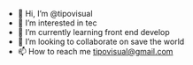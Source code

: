 - 👋 Hi, I’m @tipovisual
- 👀 I’m interested in tec
- 🌱 I’m currently learning front end develop
- 💞️ I’m looking to collaborate on save the world
- 📫 How to reach me tipovisual@gmail.com

<!---
tipovisual/tipovisual is a ✨ special ✨ repository because its `README.md` (this file) appears on your GitHub profile.
You can click the Preview link to take a look at your changes.
--->
